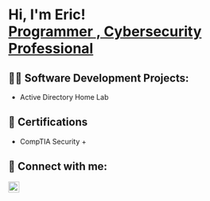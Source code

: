 <h1>Hi, I'm Eric! <br/><a href="https://github.com/samohtsu">Programmer , <a href="https://www.linkedin.com/in/ericthomas98/">Cybersecurity Professional</a>

<h2>👨‍💻 Software Development Projects:</h2>

- Active Directory Home Lab</h2>

<h2>📃 Certifications</h2>

- CompTIA Security +<a href="https://github.com/ericthomas98/Samohtsu/blob/main/Security%2B%20Card%20.pdf"></a></h2>

<h2> 🤳 Connect with me:</h2>

[<img align="left" alt="EricThomas | LinkedIn" width="22px" src="https://cdn.jsdelivr.net/npm/simple-icons@v3/icons/linkedin.svg" />][linkedin]

[linkedin]: www.linkedin.com/in/ericthomas98

<!--
**samohtsu/samohtsu** is a ✨ _special_ ✨ repository because its `README.md` (this file) appears on your GitHub profile.

Here are some ideas to get you started:

- 🔭 I’m currently working on ...
- 🌱 I’m currently learning ...
- 👯 I’m looking to collaborate on ...
- 🤔 I’m looking for help with ...
- 💬 Ask me about ...
- 📫 How to reach me: ...
- 😄 Pronouns: ...
- ⚡ Fun fact: ...
-->
